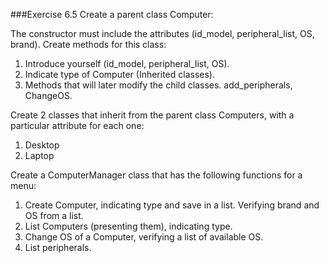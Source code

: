 
###Exercise 6.5
Create a parent class Computer:

The constructor must include the attributes (id_model, peripheral_list, OS, brand).
Create methods for this class:

1. Introduce yourself (id_model, peripheral_list, OS).
2. Indicate type of Computer (Inherited classes).
3. Methods that will later modify the child classes. add_peripherals, ChangeOS.

Create 2 classes that inherit from the parent class Computers, with a particular attribute for each one:

1. Desktop
2. Laptop

Create a ComputerManager class that has the following functions for a menu:

1. Create Computer, indicating type and save in a list. Verifying brand and OS from a list.
2. List Computers (presenting them), indicating type.
3. Change OS of a Computer, verifying a list of available OS.
4. List peripherals.